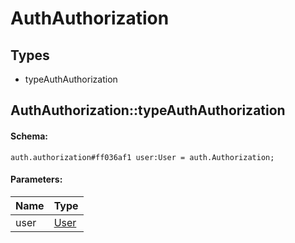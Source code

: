 # AuthAuthorization

## Types

* typeAuthAuthorization

## AuthAuthorization::typeAuthAuthorization

#### Schema:

`auth.authorization#ff036af1 user:User = auth.Authorization;`

#### Parameters:

|Name|Type|
|----|----|
|user|[User](user.md)|

